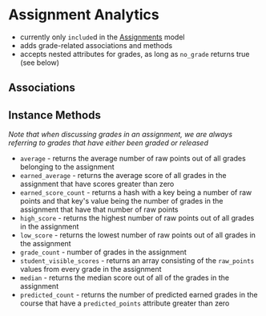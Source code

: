 # Assignment Analytics

  * currently only `include`d in the [Assignments](assignments) model
  * adds grade-related associations and methods
  * accepts nested attributes for grades, as long as `no_grade` returns true (see below)

## Associations

## Instance Methods

*Note that when discussing grades in an assignment, we are always referring to grades that have either been graded or released*

* `average` - returns the average number of raw points out of all grades belonging to the assignment
* `earned_average` - returns the average score of all grades in the assignment that have scores greater than zero
* `earned_score_count` - returns a hash with a key being a number of raw points and that key's value being the number of grades in the assignment that have that number of raw points
* `high_score` - returns the highest number of raw points out of all grades in the assignment
* `low_score` - returns the lowest number of raw points out of all grades in the assignment
* `grade_count` - number of grades in the assignment
* `student_visible_scores` - returns an array consisting of the `raw_points` values from every grade in the assignment
* `median` - returns the median score out of all of the grades in the assignment
* `predicted_count` - returns the number of predicted earned grades in the course that have a `predicted_points` attribute greater than zero
